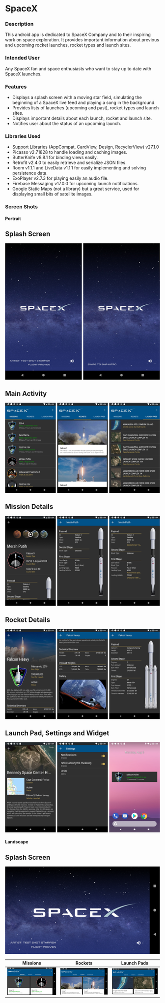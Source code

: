 # SpaceX

### Description

This android app is dedicated to SpaceX Company and to their inspiring work on space exploration. It provides important information about previous and upcoming rocket launches, rocket types
and launch sites.

### Intended User

Any SpaceX fan and space enthusiasts who want to stay up to date with SpaceX launches.

### Features
- Displays a splash screen with a moving star field, simulating the beginning of a SpaceX
live feed and playing a song in the background.
- Provides lists of launches (upcoming and past), rocket types and launch sites.
- Displays important details about each launch, rocket and launch site.
- Notifies user about the status of an upcoming launch.

### Libraries Used
- Support Libraries (AppCompat, CardView, Design, RecyclerView) v27.1.0
- Picasso v2.71828 to handle loading and caching images.
- ButterKnife v8.8.1 for binding views easily.
- Retrofit v2.4.0 to easily retrieve and serialize JSON files.
- Room v1.1.1 and LiveData v1.1.1 for easily implementing and solving persistence data.
- ExoPlayer v2.7.3 for playing easily an audio file.
- Firebase Messaging v17.0.0 for upcoming launch notifications.
- Google Static Maps (not a library) but a great service, used for displaying small bits of
satellite images.

### Screen Shots
#### Portrait

Splash Screen 
--- 
![Splash Screen](/screenshots/portrait_splash_screen.jpg) 

Main Activity 
--- 
![Main Activity](/screenshots/portrait_main_activity.jpg) 

Mission Details 
--- 
![Mission Details](/screenshots/portrait_mission.jpg) 

Rocket Details 
--- 
![Rocket Details](/screenshots/portrait_rocket.jpg) 

Launch Pad, Settings and Widget 
--- 
![Launch Pad](/screenshots/portrait_launchpad_settings_widget.jpg) 


#### Landscape 
Splash Screen 
--- 
![Splash Screen](/screenshots/landscape_splash_screen.png) 

Missions | Rockets | Launch Pads 
--- | --- | --- 
![Missions](/screenshots/landscape_missions.png) | ![Rockets](/screenshots/landscape_rockets.png) | ![Launch Pads](/screenshots/landscape_launchpads.png)
